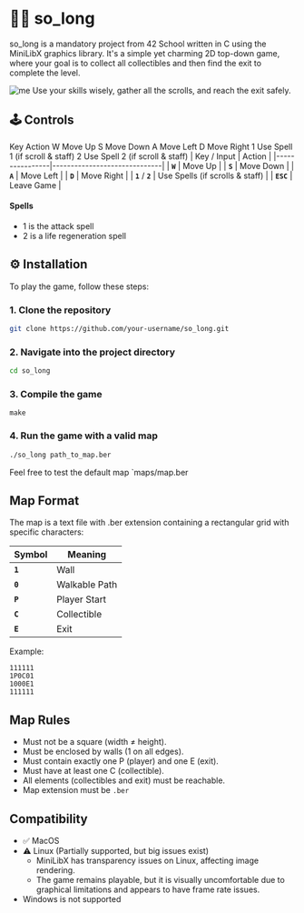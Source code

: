 # 🧙‍♂️ so_long
so_long is a mandatory project from 42 School written in C using the MiniLibX graphics library. It's a simple yet charming 2D top-down game, where your goal is to collect all collectibles and then find the exit to complete the level.

![me](https://github.com/tdnguyen98/so_long/blob/main/So_long.gif)
Use your skills wisely, gather all the scrolls, and reach the exit safely.

## 🕹️ Controls
Key	Action
W	Move Up
S	Move Down
A	Move Left
D	Move Right
1	Use Spell 1 (if scroll & staff)
2	Use Spell 2 (if scroll & staff)
| Key / Input    | Action                       |
|----------------|------------------------------|
|   **`W`**	 | Move Up        |
|      **`S`**	 | Move Down         |
|   **`A`**	 | Move Left     |
|      **`D`**	 | Move Right      |
| **`1`**  / **`2`** | Use Spells (if scrolls & staff)    |
| **`ESC`** | Leave Game               |

#### Spells
- 1 is the attack spell
- 2 is a life regeneration spell

## ⚙️ Installation

To play the game, follow these steps:

### 1. Clone the repository
```bash
git clone https://github.com/your-username/so_long.git
```

### 2. Navigate into the project directory
```bash
cd so_long
```

### 3. Compile the game
```
make
````

### 4. Run the game with a valid map
```bash
./so_long path_to_map.ber
```

Feel free to test the default map `maps/map.ber

## Map Format
The map is a text file with .ber extension containing a rectangular grid with specific characters:

| Symbol    | Meaning                      |
|-----------|------------------------------|
| **`1`**	| Wall |
| **`0`**	| Walkable Path|
| **`P`**	| Player Start|
| **`C`**	| Collectible|
| **`E`**	| Exit|

Example:
```
111111
1P0C01
1000E1
111111
```

## Map Rules
- Must not be a square (width ≠ height).
- Must be enclosed by walls (1 on all edges).
- Must contain exactly one P (player) and one E (exit).
- Must have at least one C (collectible).
- All elements (collectibles and exit) must be reachable.
- Map extension must be `.ber`

## Compatibility
- ✅ MacOS
- ⚠️ Linux (Partially supported, but big issues exist)
	- MiniLibX has transparency issues on Linux, affecting image rendering.
	- The game remains playable, but it is visually uncomfortable due to graphical limitations and appears to have frame rate issues.
- Windows is not supported
